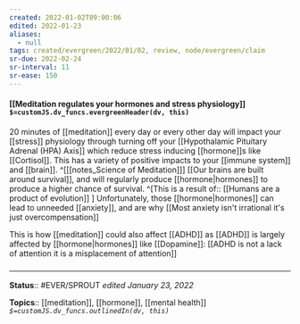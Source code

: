 ```yaml
---
created: 2022-01-02T09:00:06 
edited: 2022-01-23
aliases:
  - null
tags: created/evergreen/2022/01/02, review, node/evergreen/claim
sr-due: 2022-02-24
sr-interval: 11
sr-ease: 150
---
```


#### [[Meditation regulates your hormones and stress physiology]] `$=customJS.dv_funcs.evergreenHeader(dv, this)`

20 minutes of [[meditation]] every day or every other day will impact your [[stress]] physiology through turning off your [[Hypothalamic Pituitary Adrenal (HPA) Axis]] which reduce stress inducing [[hormone]]s like [[Cortisol]]. This has a variety of positive impacts to your [[immune system]] and [[brain]].
^[[[notes_Science of Meditation]]]
[[Our brains are built around survival]], and will regularly produce [[hormone|hormones]] to produce a higher chance of survival.
^[This is a 
result of:: [[Humans are a product of evolution]]
]
Unfortunately, those [[hormone|hormones]] can lead to unneeded [[anxiety]], and are why [[Most anxiety isn't irrational it's just overcompensation]]

This is how [[meditation]] could also affect [[ADHD]] as [[ADHD]] is largely affected by [[hormone|hormones]] like [[Dopamine]]:
[[ADHD is not a lack of attention it is a misplacement of attention]]

### <hr class="footnote"/>

**Status**:: #EVER/SPROUT
*edited January 23, 2022*

**Topics**:: [[meditation]], [[hormone]], [[mental health]]
*`$=customJS.dv_funcs.outlinedIn(dv, this)`*
